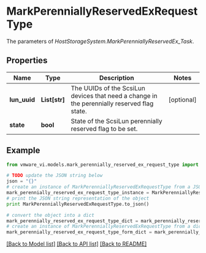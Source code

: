 # MarkPerenniallyReservedExRequestType

The parameters of *HostStorageSystem.MarkPerenniallyReservedEx_Task*. 

## Properties
Name | Type | Description | Notes
------------ | ------------- | ------------- | -------------
**lun_uuid** | **List[str]** | The UUIDs of the ScsiLun devices that need a change in the perennially reserved flag state.  | [optional] 
**state** | **bool** | State of the ScsiLun perennially reserved flag to be set.  | 

## Example

```python
from vmware_vi.models.mark_perennially_reserved_ex_request_type import MarkPerenniallyReservedExRequestType

# TODO update the JSON string below
json = "{}"
# create an instance of MarkPerenniallyReservedExRequestType from a JSON string
mark_perennially_reserved_ex_request_type_instance = MarkPerenniallyReservedExRequestType.from_json(json)
# print the JSON string representation of the object
print MarkPerenniallyReservedExRequestType.to_json()

# convert the object into a dict
mark_perennially_reserved_ex_request_type_dict = mark_perennially_reserved_ex_request_type_instance.to_dict()
# create an instance of MarkPerenniallyReservedExRequestType from a dict
mark_perennially_reserved_ex_request_type_form_dict = mark_perennially_reserved_ex_request_type.from_dict(mark_perennially_reserved_ex_request_type_dict)
```
[[Back to Model list]](../README.md#documentation-for-models) [[Back to API list]](../README.md#documentation-for-api-endpoints) [[Back to README]](../README.md)


